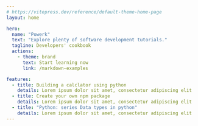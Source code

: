 ```yaml
---
# https://vitepress.dev/reference/default-theme-home-page
layout: home

hero:
  name: "Powerk"
  text: "Explore plenty of software development tutorials."
  tagline: Developers' cookbook
  actions:
    - theme: brand
      text: Start learning now
      link: /markdown-examples

features:
  - title: Building a calclator using python
    details: Lorem ipsum dolor sit amet, consectetur adipiscing elit
  - title: Create your own npm package
    details: Lorem ipsum dolor sit amet, consectetur adipiscing elit
  - title: "Python: series Data types in python"
    details: Lorem ipsum dolor sit amet, consectetur adipiscing elit
---
```


